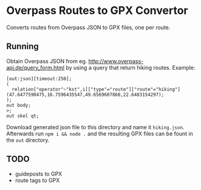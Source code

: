 # Overpass Routes to GPX Convertor

Converts routes from Overpass JSON to GPX files, one per route.

## Running

Obtain Overpass JSON from eg. http://www.overpass-api.de/query_form.html by using a query that return hiking routes. Example:

```
[out:json][timeout:250];
(
  relation["operator"~"kst",i]["type"="route"]["route"="hiking"](47.6477590475,16.7596435547,49.6569607868,22.6483154297);
);
out body;
>;
out skel qt;
```

Download generated json file to this directory and name it `hiking.json`. Afterwards run `npm i && node .` and the resulting GPX files can be fount in the `out` directory.

## TODO

* guideposts to GPX
* route tags to GPX
